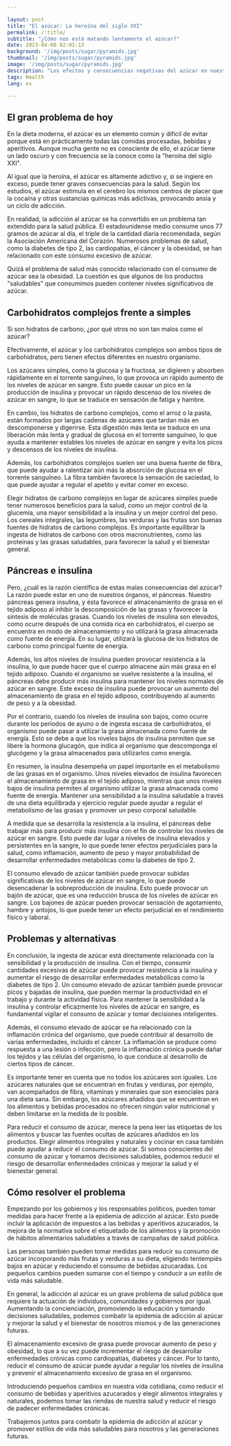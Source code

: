```yaml
---

layout: post 
title: "El azúcar: La heroína del siglo XXI"
permalink: /:title/ 
subtitle: "¿Cómo nos está matando lentamente el azúcar?"
date: 2023-04-08 02:01:13 
background: '/img/posts/sugar/pyramids.jpg'
thumbnail: '/img/posts/sugar/pyramids.jpg'
image: '/img/posts/sugar/pyramids.jpg'
description: "Los efectos y consecuencias negativas del azúcar en nuestro organismo, en pocas palabras. Cómo evitarlo y cómo solucionar el problema."
tags: Health
lang: es

---
```



## El gran problema de hoy

En la dieta moderna, el azúcar es un elemento común y difícil de evitar porque está en prácticamente todas las comidas procesadas, bebidas y aperitivos. Aunque mucha gente no es consciente de ello, el azúcar tiene un lado oscuro y con frecuencia se la conoce como la "heroína del siglo XXI".

Al igual que la heroína, el azúcar es altamente adictivo y, si se ingiere en exceso, puede tener graves consecuencias para la salud. Según los estudios, el azúcar estimula en el cerebro los mismos centros de placer que la cocaína y otras sustancias químicas más adictivas, provocando ansia y un ciclo de adicción.

En realidad, la adicción al azúcar se ha convertido en un problema tan extendido para la salud pública. El estadounidense medio consume unos 77 gramos de azúcar al día, el triple de la cantidad diaria recomendada, según la Asociación Americana del Corazón. Numerosos problemas de salud, como la diabetes de tipo 2, las cardiopatías, el cáncer y la obesidad, se han relacionado con este consumo excesivo de azúcar.

Quizá el problema de salud más conocido relacionado con el consumo de azúcar sea la obesidad. La cuestión es que algunos de los productos "saludables" que consumimos pueden contener niveles significativos de azúcar.

## Carbohidratos complejos frente a simples

Si son hidratos de carbono, ¿por qué otros no son tan malos como el azúcar?

Efectivamente, el azúcar y los carbohidratos complejos son ambos tipos de carbohidratos, pero tienen efectos diferentes en nuestro organismo.

Los azúcares simples, como la glucosa y la fructosa, se digieren y absorben rápidamente en el torrente sanguíneo, lo que provoca un rápido aumento de los niveles de azúcar en sangre. Esto puede causar un pico en la producción de insulina y provocar un rápido descenso de los niveles de azúcar en sangre, lo que se traduce en sensación de fatiga y hambre.

En cambio, los hidratos de carbono complejos, como el arroz o la pasta, están formados por largas cadenas de azúcares que tardan más en descomponerse y digerirse. Esta digestión más lenta se traduce en una liberación más lenta y gradual de glucosa en el torrente sanguíneo, lo que ayuda a mantener estables los niveles de azúcar en sangre y evita los picos y descensos de los niveles de insulina.

Además, los carbohidratos complejos suelen ser una buena fuente de fibra, que puede ayudar a ralentizar aún más la absorción de glucosa en el torrente sanguíneo. La fibra también favorece la sensación de saciedad, lo que puede ayudar a regular el apetito y evitar comer en exceso.

Elegir hidratos de carbono complejos en lugar de azúcares simples puede tener numerosos beneficios para la salud, como un mejor control de la glucemia, una mayor sensibilidad a la insulina y un mejor control del peso. Los cereales integrales, las legumbres, las verduras y las frutas son buenas fuentes de hidratos de carbono complejos. Es importante equilibrar la ingesta de hidratos de carbono con otros macronutrientes, como las proteínas y las grasas saludables, para favorecer la salud y el bienestar general.

## Páncreas e insulina

Pero, ¿cuál es la razón científica de estas malas consecuencias del azúcar? La razón puede estar en uno de nuestros órganos, el páncreas. Nuestro páncreas genera insulina, y ésta favorece el almacenamiento de grasa en el tejido adiposo al inhibir la descomposición de las grasas y favorecer la síntesis de moléculas grasas. Cuando los niveles de insulina son elevados, como ocurre después de una comida rica en carbohidratos, el cuerpo se encuentra en modo de almacenamiento y no utilizará la grasa almacenada como fuente de energía. En su lugar, utilizará la glucosa de los hidratos de carbono como principal fuente de energía.

Además, los altos niveles de insulina pueden provocar resistencia a la insulina, lo que puede hacer que el cuerpo almacene aún más grasa en el tejido adiposo. Cuando el organismo se vuelve resistente a la insulina, el páncreas debe producir más insulina para mantener los niveles normales de azúcar en sangre. Este exceso de insulina puede provocar un aumento del almacenamiento de grasa en el tejido adiposo, contribuyendo al aumento de peso y a la obesidad.

Por el contrario, cuando los niveles de insulina son bajos, como ocurre durante los periodos de ayuno o de ingesta escasa de carbohidratos, el organismo puede pasar a utilizar la grasa almacenada como fuente de energía. Esto se debe a que los niveles bajos de insulina permiten que se libere la hormona glucagón, que indica al organismo que descomponga el glucógeno y la grasa almacenados para utilizarlos como energía.

En resumen, la insulina desempeña un papel importante en el metabolismo de las grasas en el organismo. Unos niveles elevados de insulina favorecen el almacenamiento de grasa en el tejido adiposo, mientras que unos niveles bajos de insulina permiten al organismo utilizar la grasa almacenada como fuente de energía. Mantener una sensibilidad a la insulina saludable a través de una dieta equilibrada y ejercicio regular puede ayudar a regular el metabolismo de las grasas y promover un peso corporal saludable.

A medida que se desarrolla la resistencia a la insulina, el páncreas debe trabajar más para producir más insulina con el fin de controlar los niveles de azúcar en sangre. Esto puede dar lugar a niveles de insulina elevados y persistentes en la sangre, lo que puede tener efectos perjudiciales para la salud, como inflamación, aumento de peso y mayor probabilidad de desarrollar enfermedades metabólicas como la diabetes de tipo 2.

El consumo elevado de azúcar también puede provocar subidas significativas de los niveles de azúcar en sangre, lo que puede desencadenar la sobreproducción de insulina. Esto puede provocar un bajón de azúcar, que es una reducción brusca de los niveles de azúcar en sangre. Los bajones de azúcar pueden provocar sensación de agotamiento, hambre y antojos, lo que puede tener un efecto perjudicial en el rendimiento físico y laboral.

## Problemas y alternativas

En conclusión, la ingesta de azúcar está directamente relacionada con la sensibilidad y la producción de insulina. Con el tiempo, consumir cantidades excesivas de azúcar puede provocar resistencia a la insulina y aumentar el riesgo de desarrollar enfermedades metabólicas como la diabetes de tipo 2. Un consumo elevado de azúcar también puede provocar picos y bajadas de insulina, que pueden mermar la productividad en el trabajo y durante la actividad física. Para mantener la sensibilidad a la insulina y controlar eficazmente los niveles de azúcar en sangre, es fundamental vigilar el consumo de azúcar y tomar decisiones inteligentes.

Además, el consumo elevado de azúcar se ha relacionado con la inflamación crónica del organismo, que puede contribuir al desarrollo de varias enfermedades, incluido el cáncer. La inflamación se produce como respuesta a una lesión o infección, pero la inflamación crónica puede dañar los tejidos y las células del organismo, lo que conduce al desarrollo de ciertos tipos de cáncer.

Es importante tener en cuenta que no todos los azúcares son iguales. Los azúcares naturales que se encuentran en frutas y verduras, por ejemplo, van acompañados de fibra, vitaminas y minerales que son esenciales para una dieta sana. Sin embargo, los azúcares añadidos que se encuentran en los alimentos y bebidas procesados no ofrecen ningún valor nutricional y deben limitarse en la medida de lo posible.

Para reducir el consumo de azúcar, merece la pena leer las etiquetas de los alimentos y buscar las fuentes ocultas de azúcares añadidos en los productos. Elegir alimentos integrales y naturales y cocinar en casa también puede ayudar a reducir el consumo de azúcar. Si somos conscientes del consumo de azúcar y tomamos decisiones saludables, podemos reducir el riesgo de desarrollar enfermedades crónicas y mejorar la salud y el bienestar general.

## Cómo resolver el problema

Empezando por los gobiernos y los responsables políticos, pueden tomar medidas para hacer frente a la epidemia de adicción al azúcar. Esto puede incluir la aplicación de impuestos a las bebidas y aperitivos azucarados, la mejora de la normativa sobre el etiquetado de los alimentos y la promoción de hábitos alimentarios saludables a través de campañas de salud pública.

Las personas también pueden tomar medidas para reducir su consumo de azúcar incorporando más frutas y verduras a su dieta, eligiendo tentempiés bajos en azúcar y reduciendo el consumo de bebidas azucaradas. Los pequeños cambios pueden sumarse con el tiempo y conducir a un estilo de vida más saludable.

En general, la adicción al azúcar es un grave problema de salud pública que requiere la actuación de individuos, comunidades y gobiernos por igual. Aumentando la concienciación, promoviendo la educación y tomando decisiones saludables, podemos combatir la epidemia de adicción al azúcar y mejorar la salud y el bienestar de nosotros mismos y de las generaciones futuras.

El almacenamiento excesivo de grasa puede provocar aumento de peso y obesidad, lo que a su vez puede incrementar el riesgo de desarrollar enfermedades crónicas como cardiopatías, diabetes y cáncer. Por lo tanto, reducir el consumo de azúcar puede ayudar a regular los niveles de insulina y prevenir el almacenamiento excesivo de grasa en el organismo.

Introduciendo pequeños cambios en nuestra vida cotidiana, como reducir el consumo de bebidas y aperitivos azucarados y elegir alimentos integrales y naturales, podemos tomar las riendas de nuestra salud y reducir el riesgo de padecer enfermedades crónicas.

Trabajemos juntos para combatir la epidemia de adicción al azúcar y promover estilos de vida más saludables para nosotros y las generaciones futuras.